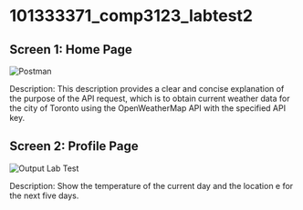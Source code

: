 # 101333371_comp3123_labtest2

## Screen 1: Home Page

![Postman](screenshots/Postman.png)

Description: This description provides a clear and concise explanation of the purpose of the API request, which is to obtain current weather data for the city of Toronto using the OpenWeatherMap API with the specified API key.

## Screen 2: Profile Page

![Output Lab Test](screenshots/outputReact.png)

Description: Show the temperature of the current day and the location e for the next five days.


